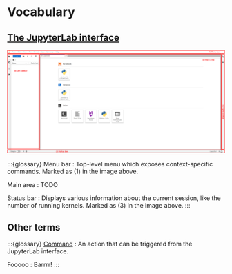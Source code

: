 # Vocabulary

## [The JupyterLab interface](https://jupyterlab.readthedocs.io/en/latest/user/interface.html)

[![The JupyterLab interface, including the "menu bar", "main area", "status bar", "left sidebar", and "right sidebar"](assets/images/jupyterlab-interface.png)](assets/images/jupyterlab-interface.png)

:::{glossary}
Menu bar
: Top-level menu which exposes context-specific commands. Marked as (1) in the image
above.

Main area
: TODO

Status bar
: Displays various information about the current session, like the number of running
kernels. Marked as (3) in the image above.
:::


## Other terms

:::{glossary}
[Command](https://jupyterlab.readthedocs.io/en/latest/user/commands.html)
: An action that can be triggered from the JupyterLab interface.

Fooooo
: Barrrr!
:::
